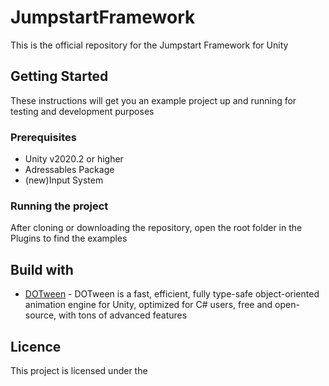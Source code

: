 # JumpstartFramework
This is the official repository for the Jumpstart Framework for Unity

## Getting Started

These instructions will get you an example project up and running for testing and development purposes

### Prerequisites

- Unity v2020.2 or higher
- Adressables Package
- (new)Input System

### Running the project

After cloning or downloading the repository, open the root folder in the Plugins to find the examples

## Build with 

* [DOTween](http://dotween.demigiant.com/) - DOTween is a fast, efficient, fully type-safe object-oriented animation engine for Unity, optimized for C# users, free and open-source, with tons of advanced features

## Licence

This project is licensed under the 
